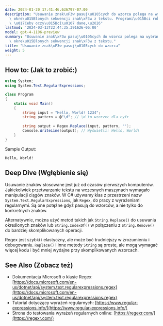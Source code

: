 ```yaml
---
date: 2024-01-20 17:41:46.636797-07:00
description: "Usuwanie znak\xF3w pasuj\u0105cych do wzorca polega na wybraniu i wyeliminowaniu\
  \ okre\u015Blonych sekwencji znak\xF3w z tekstu. Programi\u015Bci robi\u0105 to,\
  \ \u017Ceby oczy\u015Bci\u0107 dane,\u2026"
lastmod: '2024-03-13T22:44:35.391626-06:00'
model: gpt-4-1106-preview
summary: "Usuwanie znak\xF3w pasuj\u0105cych do wzorca polega na wybraniu i wyeliminowaniu\
  \ okre\u015Blonych sekwencji znak\xF3w z tekstu."
title: "Usuwanie znak\xF3w pasuj\u0105cych do wzorca"
weight: 5
---
```


## How to: (Jak to zrobić:)
```C#
using System;
using System.Text.RegularExpressions;

class Program
{
    static void Main()
    {
        string input = "Hello, World! 1234";
        string pattern = @"\d"; // \d to wzorzec dla cyfr
        
        string output = Regex.Replace(input, pattern, "");
        Console.WriteLine(output); // Wyświetli: Hello, World! 
    }
}
```
Sample Output:
```
Hello, World!
```

## Deep Dive (Wgłębienie się)
Usuwanie znaków stosowane jest już od czasów pierwszych komputerów. Jakiekolwiek przetwarzanie tekstu na wczesnych maszynach wymagało manipulacji ciągów znaków. W C# używamy klas z przestrzeni nazw `System.Text.RegularExpressions`, jak `Regex`, do pracy z wyrażeniami regularnymi. Są one potężne gdyż pasują do wzorców, a nie tylko do konkretnych znaków.

Alternatywnie, można użyć metod takich jak `String.Replace()` do usuwania określonych znaków lub `String.IndexOf()` w połączeniu z `String.Remove()` do bardziej skomplikowanych operacji.

Regex jest szybki i elastyczny, ale może być trudniejszy w zrozumieniu i debugowaniu. `Replace()` i inne metody `String` są proste, ale mogą wymagać więcej kodu i być mniej wydajne przy skomplikowanych wzorcach.

## See Also (Zobacz też)
- Dokumentacja Microsoft o klasie Regex: [https://docs.microsoft.com/en-us/dotnet/api/system.text.regularexpressions.regex](https://docs.microsoft.com/en-us/dotnet/api/system.text.regularexpressions.regex)
- Tutorial dotyczący wyrażeń regularnych: [https://www.regular-expressions.info/](https://www.regular-expressions.info/)
- Strona do testowania wyrażeń regularnych online: [https://regexr.com/](https://regexr.com/)
